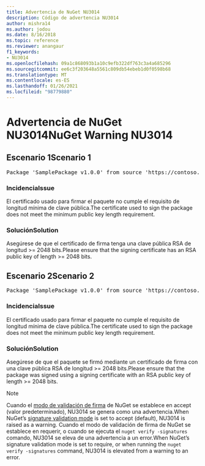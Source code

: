 ```yaml
---
title: Advertencia de NuGet NU3014
description: Código de advertencia NU3014
author: mishra14
ms.author: jodou
ms.date: 8/16/2018
ms.topic: reference
ms.reviewer: anangaur
f1_keywords:
- NU3014
ms.openlocfilehash: 09a1c868093b1a10c9efb322df763c3a4a685296
ms.sourcegitcommit: ee6c3f203648a5561c809db54ebeb1d0f0598b68
ms.translationtype: MT
ms.contentlocale: es-ES
ms.lasthandoff: 01/26/2021
ms.locfileid: "98779880"
---
```

# <a name="nuget-warning-nu3014"></a><span data-ttu-id="a58dd-103">Advertencia de NuGet NU3014</span><span class="sxs-lookup"><span data-stu-id="a58dd-103">NuGet Warning NU3014</span></span>

## <a name="scenario-1"></a><span data-ttu-id="a58dd-104">Escenario 1</span><span class="sxs-lookup"><span data-stu-id="a58dd-104">Scenario 1</span></span>

<pre>Package 'SamplePackage v1.0.0' from source 'https://contoso.com/index.json': The signing certificate does not meet a minimum public key length requirement.</pre>

### <a name="issue"></a><span data-ttu-id="a58dd-105">Incidencia</span><span class="sxs-lookup"><span data-stu-id="a58dd-105">Issue</span></span>

<span data-ttu-id="a58dd-106">El certificado usado para firmar el paquete no cumple el requisito de longitud mínima de clave pública.</span><span class="sxs-lookup"><span data-stu-id="a58dd-106">The certificate used to sign the package does not meet the minimum public key length requirement.</span></span>


### <a name="solution"></a><span data-ttu-id="a58dd-107">Solución</span><span class="sxs-lookup"><span data-stu-id="a58dd-107">Solution</span></span>

<span data-ttu-id="a58dd-108">Asegúrese de que el certificado de firma tenga una clave pública RSA de longitud >= 2048 bits.</span><span class="sxs-lookup"><span data-stu-id="a58dd-108">Please ensure that the signing certificate has an RSA public key of length >= 2048 bits.</span></span>



## <a name="scenario-2"></a><span data-ttu-id="a58dd-109">Escenario 2</span><span class="sxs-lookup"><span data-stu-id="a58dd-109">Scenario 2</span></span>

<pre>Package 'SamplePackage v1.0.0' from source 'https://contoso.com/index.json': The primary signature's certificate does not meet a minimum public key length requirement.</pre>

### <a name="issue"></a><span data-ttu-id="a58dd-110">Incidencia</span><span class="sxs-lookup"><span data-stu-id="a58dd-110">Issue</span></span>

<span data-ttu-id="a58dd-111">El certificado usado para firmar el paquete no cumple el requisito de longitud mínima de clave pública.</span><span class="sxs-lookup"><span data-stu-id="a58dd-111">The certificate used to sign the package does not meet the minimum public key length requirement.</span></span>


### <a name="solution"></a><span data-ttu-id="a58dd-112">Solución</span><span class="sxs-lookup"><span data-stu-id="a58dd-112">Solution</span></span>

<span data-ttu-id="a58dd-113">Asegúrese de que el paquete se firmó mediante un certificado de firma con una clave pública RSA de longitud >= 2048 bits.</span><span class="sxs-lookup"><span data-stu-id="a58dd-113">Please ensure that the package was signed using a signing certificate with an RSA public key of length >= 2048 bits.</span></span>


> [!Note]
> <span data-ttu-id="a58dd-114">Cuando el [modo de validación de firma](../../consume-packages/installing-signed-packages.md#configure-package-signature-requirements) de NuGet se establece en accept (valor predeterminado), NU3014 se genera como una advertencia.</span><span class="sxs-lookup"><span data-stu-id="a58dd-114">When NuGet’s [signature validation mode](../../consume-packages/installing-signed-packages.md#configure-package-signature-requirements) is set to accept (default), NU3014 is raised as a warning.</span></span> <span data-ttu-id="a58dd-115">Cuando el modo de validación de firma de NuGet se establece en requerir, o cuando se ejecuta el `nuget verify -signatures` comando, NU3014 se eleva de una advertencia a un error.</span><span class="sxs-lookup"><span data-stu-id="a58dd-115">When NuGet’s signature validation mode is set to require, or when running the `nuget verify -signatures` command, NU3014 is elevated from a warning to an error.</span></span> 
